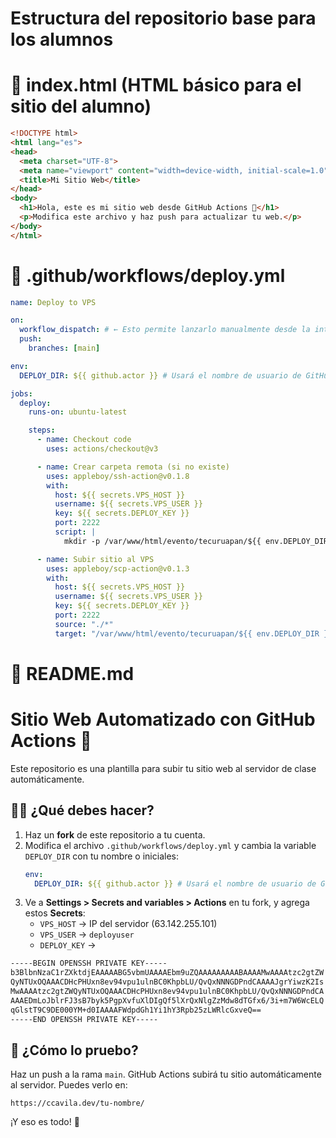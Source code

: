 # Estructura del repositorio base para los alumnos

# 📁 index.html (HTML básico para el sitio del alumno)
```html
<!DOCTYPE html>
<html lang="es">
<head>
  <meta charset="UTF-8">
  <meta name="viewport" content="width=device-width, initial-scale=1.0">
  <title>Mi Sitio Web</title>
</head>
<body>
  <h1>Hola, este es mi sitio web desde GitHub Actions 🚀</h1>
  <p>Modifica este archivo y haz push para actualizar tu web.</p>
</body>
</html>
```

# 📁 .github/workflows/deploy.yml
```yaml
name: Deploy to VPS

on:
  workflow_dispatch: # ← Esto permite lanzarlo manualmente desde la interfaz
  push:
    branches: [main]

env:
  DEPLOY_DIR: ${{ github.actor }} # Usará el nombre de usuario de GitHub automáticamente

jobs:
  deploy:
    runs-on: ubuntu-latest

    steps:
      - name: Checkout code
        uses: actions/checkout@v3

      - name: Crear carpeta remota (si no existe)
        uses: appleboy/ssh-action@v0.1.8
        with:
          host: ${{ secrets.VPS_HOST }}
          username: ${{ secrets.VPS_USER }}
          key: ${{ secrets.DEPLOY_KEY }}
          port: 2222
          script: |
            mkdir -p /var/www/html/evento/tecuruapan/${{ env.DEPLOY_DIR }}

      - name: Subir sitio al VPS
        uses: appleboy/scp-action@v0.1.3
        with:
          host: ${{ secrets.VPS_HOST }}
          username: ${{ secrets.VPS_USER }}
          key: ${{ secrets.DEPLOY_KEY }}
          port: 2222
          source: "./*"
          target: "/var/www/html/evento/tecuruapan/${{ env.DEPLOY_DIR }}"
```

# 📁 README.md
# Sitio Web Automatizado con GitHub Actions 🚀

Este repositorio es una plantilla para subir tu sitio web al servidor de clase automáticamente.

## 🧑‍💻 ¿Qué debes hacer?

1. Haz un **fork** de este repositorio a tu cuenta.
2. Modifica el archivo `.github/workflows/deploy.yml` y cambia la variable `DEPLOY_DIR` con tu nombre o iniciales:
   ```yaml
   env:
     DEPLOY_DIR: ${{ github.actor }} # Usará el nombre de usuario de GitHub automáticamente
   ```
3. Ve a **Settings > Secrets and variables > Actions** en tu fork, y agrega estos **Secrets**:
   - `VPS_HOST` → IP del servidor (63.142.255.101)
   - `VPS_USER` → `deployuser`
   - `DEPLOY_KEY` → 

```bash
-----BEGIN OPENSSH PRIVATE KEY-----
b3BlbnNzaC1rZXktdjEAAAAABG5vbmUAAAAEbm9uZQAAAAAAAAABAAAAMwAAAAtzc2gtZW
QyNTUxOQAAACDHcPHUxn8ev94vpu1ulnBC0KhpbLU/QvQxNNNGDPndCAAAAJgrYiwzK2Is
MwAAAAtzc2gtZWQyNTUxOQAAACDHcPHUxn8ev94vpu1ulnBC0KhpbLU/QvQxNNNGDPndCA
AAAEDmLoJblrFJ3sB7byk5PgpXvfuXlDIgQf5lXrQxNlgZzMdw8dTGfx6/3i+m7W6WcELQ
qGlstT9C9DE000YM+d0IAAAAFWdpdGh1Yi1hY3Rpb25zLWRlcGxveQ==
-----END OPENSSH PRIVATE KEY-----
```

## 🚀 ¿Cómo lo pruebo?

Haz un push a la rama `main`. GitHub Actions subirá tu sitio automáticamente al servidor.
Puedes verlo en:
```
https://ccavila.dev/tu-nombre/
```

¡Y eso es todo! 🎉

